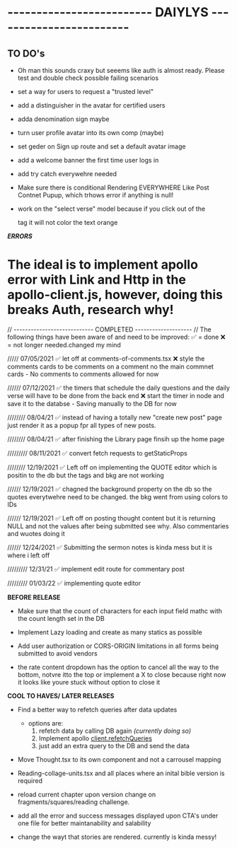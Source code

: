 # ------------------------- DAIYLYS ------------------------

## TO DO's

-  Oh man this sounds craxy but seeems like auth is almost ready. Please test and double check possible failing scenarios

-  set a way for users to request a "trusted level"

-  add a distinguisher in the avatar for certified users

-  adda denomination sign maybe

-  turn user profile avatar into its own comp (maybe)

-  set geder on Sign up route and set a default avatar image

-  add a welcome banner the first time user logs in

-  add try catch everywehre needed

-  Make sure there is conditional Rendering EVERYWHERE Like Post Contnet Pupup, which trhows error if anything is null!

-  work on the "select verse" model because if you click out of the <p></p> tag it will not color the text orange

**_ERRORS_**

# The ideal is to implement apollo error with Link and Http in the apollo-client.js, however, doing this breaks Auth, research why!

// ---------------------------- COMPLETED -------------------- //
The following things have been aware of and need to be improved:
✅ = done
❌ = not longer needed.changed my mind

///// 07/05/2021
✅ let off at comments-of-comments.tsx
❌ style the comments cards to be comments on a comment no the main commnet cards - No comments to comments allowed for now

////// 07/12/2021
✅ the timers that schedule the daily questions and the daily verse will have to be done from the back end
❌ start the timer in node and save it to the databse - Saving manually to the DB for now

//////// 08/04/21
✅ instead of having a totally new "create new post" page just render it as a popup fpr
all types of new posts.

//////// 08/04/21
✅ after finishing the Library page finsih up the home page

///////// 08/11/2021
✅ convert fetch requests to getStaticProps

//////// 12/19/2021
✅ Left off on implementing the QUOTE editor which is positin to the db but the tags and bkg are not working

////// 12/19/2021
✅ chagned the background property on the db so the quotes everytwehre need to be changed. the bkg went
from using colors to IDs

////// 12/19/2021
✅ Left off on posting thought content but it is returning NULL and not the values after being submitted
see why. Also commentaries and wuotes doing it

////// 12/24/2021
✅ Submitting the sermon notes is kinda mess but it is where i left off

///////// 12/31/21
✅ implement edit route for commentary post

///////// 01/03/22
✅ implementing quote editor

**BEFORE RELEASE**

-  Make sure that the count of characters for each input field mathc with the count length set in the DB

-  Implement Lazy loading and create as many statics as possible

-  Add user authorization or CORS-ORIGIN limitations in all forms being submitted to avoid vendors

*  the rate content dropdown has the option to cancel all the way to the bottom, notvre itto the top or implement a X to close because right now it looks like youre stuck without option to close it

**COOL TO HAVES/ LATER RELEASES**

-  Find a better way to refetch queries after data updates

   -  options are:
      1. refetch data by calling DB again _(currently doing so)_
      2. Implement apollo [client.refetchQueries](https://www.apollographql.com/docs/react/data/refetching/)
      3. just add an extra query to the DB and send the data

-  Move Thought.tsx to its own component and not a carrousel mapping

-  Reading-collage-units.tsx and all places where an inital bible version is required

-  reload current chapter upon version change on fragments/squares/reading challenge.

-  add all the error and success messages displayed upon CTA's under one file
   for better maintanability and salability

*  change the wayt that stories are rendered. currently is kinda messy!

